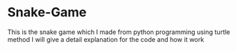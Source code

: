 # Snake-Game
This is the snake game which I made from python programming using turtle method 
I will give a detail explanation for the code and how it work
